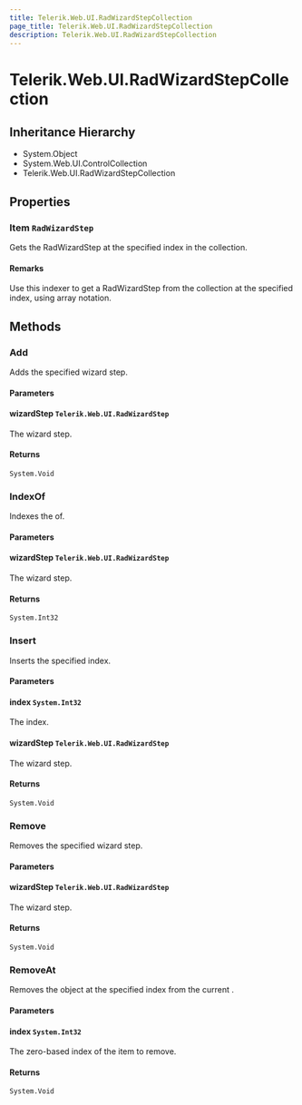 ```yaml
---
title: Telerik.Web.UI.RadWizardStepCollection
page_title: Telerik.Web.UI.RadWizardStepCollection
description: Telerik.Web.UI.RadWizardStepCollection
---
```


# Telerik.Web.UI.RadWizardStepCollection

## Inheritance Hierarchy

* System.Object
* System.Web.UI.ControlCollection
* Telerik.Web.UI.RadWizardStepCollection

## Properties

###  Item `RadWizardStep`

Gets the RadWizardStep at the specified index in the
                collection.

#### Remarks
Use this indexer to get a RadWizardStep from the collection at
                the specified index, using array notation.

## Methods

###  Add

Adds the specified wizard step.

#### Parameters

#### wizardStep `Telerik.Web.UI.RadWizardStep`

The wizard step.

#### Returns

`System.Void` 

###  IndexOf

Indexes the of.

#### Parameters

#### wizardStep `Telerik.Web.UI.RadWizardStep`

The wizard step.

#### Returns

`System.Int32` 

###  Insert

Inserts the specified index.

#### Parameters

#### index `System.Int32`

The index.

#### wizardStep `Telerik.Web.UI.RadWizardStep`

The wizard step.

#### Returns

`System.Void` 

###  Remove

Removes the specified wizard step.

#### Parameters

#### wizardStep `Telerik.Web.UI.RadWizardStep`

The wizard step.

#### Returns

`System.Void` 

###  RemoveAt

Removes the  object at the specified index 
            from the current .

#### Parameters

#### index `System.Int32`

The zero-based index of the item to remove.

#### Returns

`System.Void` 

